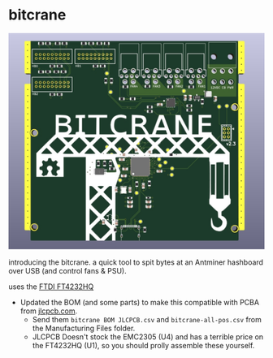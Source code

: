 # bitcrane
![the render](https://github.com/BeeEvolved/bitcrane/blob/master/doc/crane.jpg)

introducing the bitcrane. a quick tool to spit bytes at an Antminer hashboard over USB (and control fans & PSU).

uses the [FTDI FT4232HQ](https://ftdichip.com/products/ft4232hq/)

- Updated the BOM (and some parts) to make this compatible with PCBA from [jlcpcb.com](https://jlcpcb.com). 
	- Send them `bitcrane BOM JLCPCB.csv` and `bitcrane-all-pos.csv` from the Manufacturing Files folder.
	- JLCPCB Doesn't stock the EMC2305 (U4) and has a terrible price on the FT4232HQ (U1), so you should prolly assemble these yourself. 
